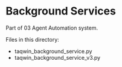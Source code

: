# Background Services

Part of 03 Agent Automation system.

Files in this directory:
- taqwin_background_service.py
- taqwin_background_service_v3.py
